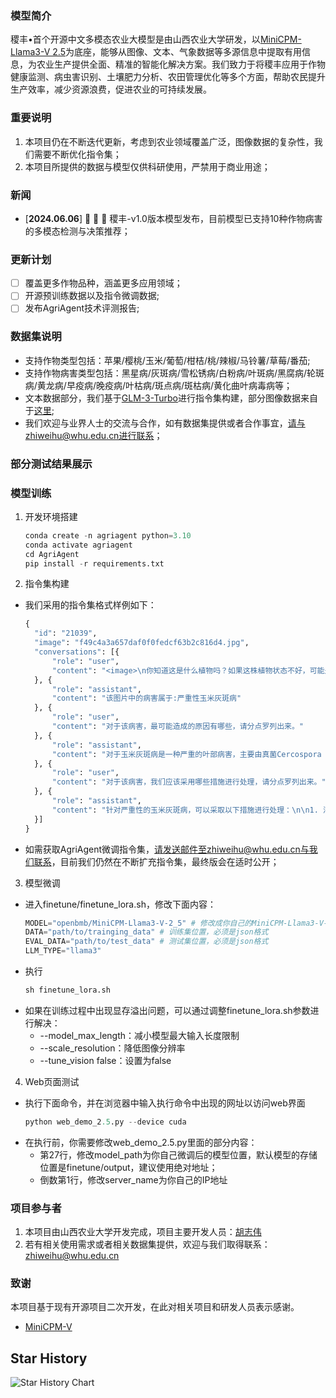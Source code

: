 ### 模型简介
稷丰•首个开源中文多模态农业大模型是由山西农业大学研发，以[MiniCPM-Llama3-V 2.5](https://github.com/OpenBMB/MiniCPM-V)为底座，能够从图像、文本、气象数据等多源信息中提取有用信息，为农业生产提供全面、精准的智能化解决方案。我们致力于将稷丰应用于作物健康监测、病虫害识别、土壤肥力分析、农田管理优化等多个方面，帮助农民提升生产效率，减少资源浪费，促进农业的可持续发展。

### 重要说明
1. 本项目仍在不断迭代更新，考虑到农业领域覆盖广泛，图像数据的复杂性，我们需要不断优化指令集；
2. 本项目所提供的数据与模型仅供科研使用，严禁用于商业用途；
### 新闻
- [**2024.06.06**] 👋 👋 👋 稷丰-v1.0版本模型发布，目前模型已支持10种作物病害的多模态检测与决策推荐；
### 更新计划
- [ ] 覆盖更多作物品种，涵盖更多应用领域；
- [ ] 开源预训练数据以及指令微调数据;
- [ ] 发布AgriAgent技术评测报告;
### 数据集说明
* 支持作物类型包括：苹果/樱桃/玉米/葡萄/柑桔/桃/辣椒/马铃薯/草莓/番茄;
* 支持作物病害类型包括：黑星病/灰斑病/雪松锈病/白粉病/叶斑病/黑腐病/轮斑病/黄龙病/早疫病/晚疫病/叶枯病/斑点病/斑枯病/黄化曲叶病毒病等；
* 文本数据部分，我们基于[GLM-3-Turbo](https://github.com/THUDM/ChatGLM3)进行指令集构建，部分图像数据来自于[这里](https://github.com/xungeer29/AI-Challenger-Plant-Disease-Recognition);
* 我们欢迎与业界人士的交流与合作，如有数据集提供或者合作事宜，请与zhiweihu@whu.edu.cn进行联系；
### 部分测试结果展示

### 模型训练
1. 开发环境搭建
   ```python
   conda create -n agriagent python=3.10
   conda activate agriagent
   cd AgriAgent
   pip install -r requirements.txt
   ```
2. 指令集构建
* 我们采用的指令集格式样例如下：
  ```python
  {
	"id": "21039",
	"image": "f49c4a3a657daf0f0fedcf63b2c816d4.jpg",
	"conversations": [{
		"role": "user",
		"content": "<image>\n你知道这是什么植物吗？如果这株植物状态不好，可能是哪些病害造成的？"
	}, {
		"role": "assistant",
		"content": "该图片中的病害属于:严重性玉米灰斑病"
	}, {
		"role": "user",
		"content": "对于该病害，最可能造成的原因有哪些，请分点罗列出来。"
	}, {
		"role": "assistant",
		"content": "对于玉米灰斑病是一种严重的叶部病害，主要由真菌Cercospora zeae-maydis和Cercospora zeina侵染引起。其严重性可能由以下原因造成：\n\n1. 气候条件：玉米灰斑病的发生与气候密切相关。多雨、空气湿度大、光照差、雾日多的天气有利于病原菌的侵染和病害的发展。特别是在7～8月份，气温较高且降雨频繁，更易导致病害的流行。\n\n2. 田间病原菌积累：病原菌主要以子座或菌丝随病残体越冬，成为翌年初侵染源。病原菌在田间传播迅速，尤其是在玉米种植密度较大、荫蔽的环境中，病原菌容易在植株间传播。\n\n3. 玉米品种抗性差异：不同玉米品种对灰斑病的抗性存在差异。感病品种更容易受到灰斑病的侵染，而抗病品种则能较好地抵抗病原菌的攻击。\n\n4. 栽培管理不当：种植密度过大、偏施氮肥、不施底肥和磷钾肥等不当的栽培管理措施，都会加重玉米灰斑病的发生。\n\n5. 缺乏有效的防治方法：虽然目前已有一些防治方法，如选用抗病品种、加强栽培管理、清洁田园等，但仍有待进一步提高和完善。\n\n6. 病原菌的分生孢子重复侵染：病原菌的分生孢子可以在植株间重复侵染，导致病斑不断扩展蔓延，增加了病害的控制难度。\n\n7. 免疫信号传导机制：研究发现，植物模式识别受体（Plant Pattern Recognition Receptors, PRRs）是一类位于细胞质膜上的受体蛋白，能感知病原体入侵并触发寄主免疫响应。然而，对于玉米灰斑病，植物对病原菌的识别和免疫响应机制仍不十分清楚，这使得病害的防治面临一定的挑战。"
	}, {
		"role": "user",
		"content": "对于该病害，我们应该采用哪些措施进行处理，请分点罗列出来。"
	}, {
		"role": "assistant",
		"content": "针对严重性的玉米灰斑病，可以采取以下措施进行处理：\n\n1. 清除病残体：在收获后及时清除田间的病残体，包括枯叶和残株，以减少病菌在土壤和环境中的存活和传播。\n\n2. 种植抗病品种：选择对玉米灰斑病具有抗性或耐病性的品种进行种植，这可以有效降低病害的发生率和危害程度。\n\n3. 调整作物布局：进行大面积轮作或间作，避免连续种植玉米，减少病原菌在玉米上的积累。\n\n4. 田间管理：加强田间管理，合理控制种植密度，避免过密种植导致植株间通风透光不良；及时进行中耕除草，改善土壤通气性和水分状况。\n\n5. 合理施肥：避免偏施氮肥，应实施平衡施肥，注重施用磷钾肥，以增强植株的抗病能力。\n\n6. 药剂防治：在发病初期，根据病害情况选择合适的化学药剂进行防治，可喷洒如75%百菌清可湿性粉剂500倍液、50%多菌灵可湿性粉剂600倍液等药剂。根据防治效果和成本选择合适的药剂和浓度，并按照推荐的使用方法进行喷施。\n\n7. 监测和预警：建立病害监测体系，定期对玉米田进行病害监测，及时发现病害发生迹象，并采取相应的防治措施。\n\n8. 农业技术培训：加强对农民的农业技术培训，提高他们对玉米灰斑病防治的认识和能力，确保防治措施得到有效实施。\n\n这些措施应结合实际情况灵活运用，可能需要根据当地的具体气候条件、土壤类型、玉米品种和病害发生情况来调整和优化防治策略"
	}]
  }
  ```
* 如需获取AgriAgent微调指令集，请发送邮件至zhiweihu@whu.edu.cn与我们联系，目前我们仍然在不断扩充指令集，最终版会在适时公开；
3. 模型微调
* 进入finetune/finetune_lora.sh，修改下面内容：
  ```python
  MODEL="openbmb/MiniCPM-Llama3-V-2_5" # 修改成你自己的MiniCPM-Llama3-V-2_5预训练权重位置
  DATA="path/to/trainging_data" # 训练集位置，必须是json格式
  EVAL_DATA="path/to/test_data" # 测试集位置，必须是json格式
  LLM_TYPE="llama3"
  ``` 
* 执行
  ```python
  sh finetune_lora.sh
  ```
* 如果在训练过程中出现显存溢出问题，可以通过调整finetune_lora.sh参数进行解决：
  * --model_max_length：减小模型最大输入长度限制
  * --scale_resolution：降低图像分辨率
  * --tune_vision false：设置为false
4. Web页面测试
* 执行下面命令，并在浏览器中输入执行命令中出现的网址以访问web界面
  ```python
  python web_demo_2.5.py --device cuda
  ```
* 在执行前，你需要修改web_demo_2.5.py里面的部分内容：
  * 第27行，修改model_path为你自己微调后的模型位置，默认模型的存储位置是finetune/output，建议使用绝对地址；
  * 倒数第1行，修改server_name为你自己的IP地址

### 项目参与者
1. 本项目由山西农业大学开发完成，项目主要开发人员：[胡志伟](https://zhiweihu1103.github.io)
2. 若有相关使用需求或者相关数据集提供，欢迎与我们取得联系：zhiweihu@whu.edu.cn
### 致谢
本项目基于现有开源项目二次开发，在此对相关项目和研发人员表示感谢。
* [MiniCPM-V](https://github.com/OpenBMB/MiniCPM-V)
## Star History
<picture>
    <source media="(prefers-color-scheme: dark)" srcset="https://api.star-history.com/svg?repos=zhiweihu1103/AgriAgent&type=Date&theme=dark" />
    <source media="(prefers-color-scheme: light)" srcset="https://api.star-history.com/svg?repos=zhiweihu1103/AgriAgent&type=Date" />
    <img alt="Star History Chart" src="https://api.star-history.com/svg?repos=zhiweihu1103/AgriAgent&type=Date" />
</picture>
